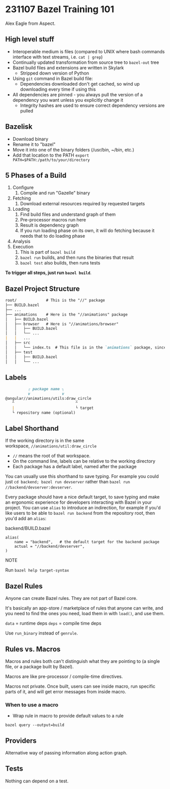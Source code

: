 # 231107 Bazel Training 101

Alex Eagle from Aspect.

## High level stuff

- Interoperable medium is files (compared to UNIX where bash commands interface with text streams, i.e. `cat | grep`)
- Continually updated transformation from source tree to `bazel-out` tree
- Bazel build files and extensions are written in Skylark
	- Stripped down version of Python
- Using `git` command in Bazel build file:
	- Dependencies downloaded don't get cached, so wind up downloading every time if using this
- All dependencies are pinned - you always pull the version of a dependency you want unless you explicitly change it
	- Integrity hashes are used to ensure correct dependency versions are pulled

## Bazelisk

- Download binary
- Rename it to "bazel"
- Move it into one of the binary folders (/usr/bin, ~/bin, etc.)
- Add that location to the PATH `export PATH=$PATH:/path/to/your/directory`

## 5 Phases of a Build

1. Configure
	1. Compile and run "Gazelle" binary
2. Fetching
	1. Download external resources required by requested targets
3. Loading
	1. Find build files and understand graph of them
	2. Pre-processor macros run here
	3. Result is dependency graph
	4. If you run loading phase on its own, it will do fetching because it needs that to do loading phase
4. Analysis
5. Execution
	1. This is part of `bazel build`
	2. `bazel run` builds, and then runs the binaries that result
	3. `bazel test` also builds, then runs tests

**To trigger all steps, just run `bazel build`**.

## Bazel Project Structure

```md
root/             # This is the "//" package
├── BUILD.bazel
├── ...
├── animations    # Here is the "//animations" package
│   ├── BUILD.bazel
│   ├── browser   # Here is "//animations/browser"
│   │   ├── BUILD.bazel
│   │   └── ...
|   |   ...
│   ├── src
│   │   └── index.ts  # This file is in the `animations` package, since there's no BUILD here
│   ├── test
│   │   ├── BUILD.bazel
│   │   └── ...
```

## Labels

```md
          ┌ package name ┐
          v              v
@angular//animations/utils:draw_circle
   ^                           ^
   |                           └ target
   └ repository name (optional)
```

## Label Shorthand

If the working directory is in the same workspace, `//animations/util:draw_circle`

- `//` means the root of that workspace.
- On the command line, labels can be relative to the working directory
- Each package has a default label, named after the package

You can usually use this shorthand to save typing. For example you could just `cd backend; bazel run devserver` rather than `bazel run //backend/devserver:devserver`.

Every package should have a nice default target, to save typing and make an ergonomic experience for developers interacting with Bazel in your project. You can use `alias` to introduce an indirection, for example if you'd like users to be able to `bazel run backend` from the repository root, then you'd add an `alias`:

backend/BUILD.bazel

```bazel
alias(
	name = "backend",   # the default target for the backend package
	actual = "//backend/devserver",
)
```

NOTE

Run `bazel help target-syntax`

## Bazel Rules

Anyone can create Bazel rules. They are not part of Bazel core.

It's basically an app-store / marketplace of rules that anyone can write, and you need to find the ones you need, load them in with `load()`, and use them.

`data` = runtime deps
`deps` = compile time deps

Use `run_binary` instead of `genrule`.

## Rules vs. Macros

Macros and rules both can't distinguish what they are pointing to (a single file, or a package built by Bazel).

Macros are like pre-processor / compile-time directives.

Macros not private. Once built, users can see inside macro, run specific parts of it, and will get error messages from inside macro.

### When to use a macro

- Wrap rule in macro to provide default values to a rule

`bazel query --output=build`

## Providers

Alternative way of passing information along action graph.

## Tests

Nothing can depend on a test.

